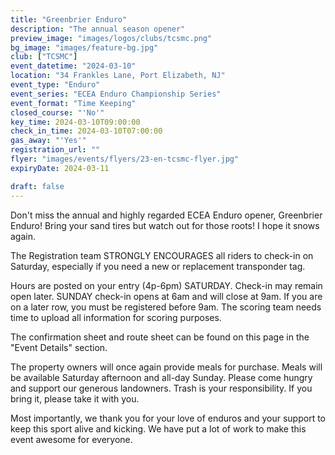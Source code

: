 ```yaml
---
title: "Greenbrier Enduro"
description: "The annual season opener"
preview_image: "images/logos/clubs/tcsmc.png"
bg_image: "images/feature-bg.jpg"
club: ["TCSMC"]
event_datetime: "2024-03-10"
location: "34 Frankles Lane, Port Elizabeth, NJ"
event_type: "Enduro"
event_series: "ECEA Enduro Championship Series"
event_format: "Time Keeping"
closed_course: "'No'"
key_time: 2024-03-10T09:00:00
check_in_time: 2024-03-10T07:00:00
gas_away: "'Yes'"
registration_url: ""
flyer: "images/events/flyers/23-en-tcsmc-flyer.jpg"
expiryDate: 2024-03-11

draft: false
---
```


Don't miss the annual and highly regarded ECEA Enduro opener, Greenbrier Enduro! Bring your sand tires but watch out for those roots! I hope it snows again.

The Registration team STRONGLY ENCOURAGES all riders to check-in on Saturday, especially if you need a new or replacement transponder tag.

Hours are posted on your entry (4p-6pm) SATURDAY. Check-in may remain open later. SUNDAY check-in opens at 6am and will close at 9am. If you are on a later row, you must be registered before 9am. The scoring team needs time to upload all information for scoring purposes.

The confirmation sheet and route sheet can be found on this page in the "Event Details" section.

The property owners will once again provide meals for purchase. Meals will be available Saturday afternoon and all-day Sunday. Please come hungry and support our generous landowners. Trash is your responsibility. If you bring it, please take it with you.

Most importantly, we thank you for your love of enduros and your support to keep this sport alive and kicking. We have put a lot of work to make this event awesome for everyone.